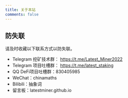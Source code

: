 ```yaml
---
title: 关于本站
comments: false
---
```


## 防失联

请及时收藏以下联系方式以防失联。

- Telegram 挖矿技术群： https://t.me/Latest_Miner2022
- Telegram 项目吐槽群： https://t.me/latest_staking
- QQ DeFi项目吐槽群：830405985
- WeChat：chinamaths
- Bilibili：抽象词
- 留言板：latestminer.github.io